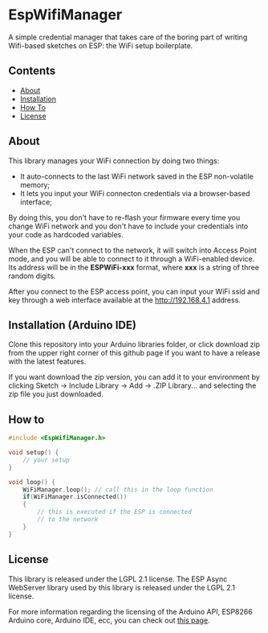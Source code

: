 # EspWifiManager

A simple credential manager that takes care of the boring part of writing Wifi-based sketches on ESP: the WiFi setup boilerplate. 

## Contents
  - [About](#about) 
  - [Installation](#installation-arduino-ide)
  - [How To](#how-to)
  - [License](#license)


## About

This library manages your WiFi connection by doing two things:

- It auto-connects to the last WiFi network saved in the ESP non-volatile memory;
- It lets you input your WiFi connecton credentials via a browser-based interface;
  
By doing this, you don't have to re-flash your firmware every time you change WiFi network and you don't have to include your credentials into your code as hardcoded variables.

When the ESP can't connect to the network, it will switch into Access Point mode, and you will be able to connect to it through a WiFi-enabled device. Its address will be in the **ESPWiFi-xxx** format, where **xxx** is a string of three random digits.

After you connect to the ESP access point, you can input your WiFi ssid and key through a web interface available at the http://192.168.4.1 address.

## Installation (Arduino IDE)

Clone this repository into your Arduino libraries folder, or click download zip from the upper right corner of this github page if you want to have a release with the latest features.

If you want download the zip version, you can add it to your environment by clicking Sketch -> Include Library -> Add -> .ZIP Library... and selecting the zip file you just downloaded.

## How to

```c++
#include <EspWifiManager.h>

void setup() {
    // your setup
}

void loop() {
    WiFiManager.loop(); // call this in the loop function
    if(WiFiManager.isConnected())
    {
        // this is executed if the ESP is connected
        // to the network
    }
}
```

## License

This library is released under the LGPL 2.1 license. 
The ESP Async WebServer library used by this library is released under the LGPL 2.1 license.

For more information regarding the licensing of the Arduino API, ESP8266 Arduino core, Arduino IDE, ecc, you can check out [this page](https://github.com/esp8266/Arduino#license-and-credits).